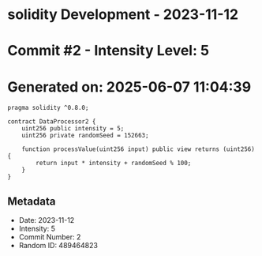 ﻿# solidity Development - 2023-11-12
# Commit #2 - Intensity Level: 5
# Generated on: 2025-06-07 11:04:39
```solidity
pragma solidity ^0.8.0;

contract DataProcessor2 {
    uint256 public intensity = 5;
    uint256 private randomSeed = 152663;

    function processValue(uint256 input) public view returns (uint256) {
        return input * intensity + randomSeed % 100;
    }
}
```
## Metadata
- Date: 2023-11-12
- Intensity: 5
- Commit Number: 2
- Random ID: 489464823
